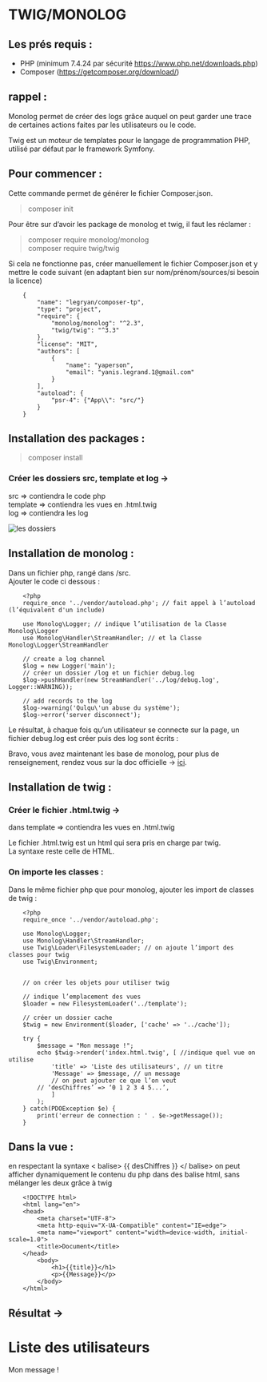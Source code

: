 # TWIG/MONOLOG


## Les prés requis :
- PHP (minimum 7.4.24 par sécurité https://www.php.net/downloads.php)
- Composer (https://getcomposer.org/download/)


## rappel :

Monolog permet de créer des logs grâce auquel on peut garder une trace de certaines actions faites par les utilisateurs ou le code.

Twig est un moteur de templates pour le langage de programmation PHP, utilisé par défaut par le framework Symfony.


## Pour commencer :



Cette commande permet de générer le fichier Composer.json.

> composer init




Pour être sur d’avoir les package de monolog et twig, il faut les réclamer : 

>composer require monolog/monolog <br>
>composer require twig/twig




Si cela ne fonctionne pas, créer manuellement le fichier Composer.json et y mettre le code suivant (en adaptant bien sur nom/prénom/sources/si besoin la licence)


        {
            "name": "legryan/composer-tp",
            "type": "project",
            "require": {
                "monolog/monolog": "^2.3",
                "twig/twig": "^3.3"
            },
            "license": "MIT",
            "authors": [
                {
                    "name": "yaperson",
                    "email": "yanis.legrand.1@gmail.com"
                }
            ],
            "autoload": {
                "psr-4": {"App\\": "src/"}
            }    
        }


## Installation des packages :


> composer install


### Créer les dossiers src, template et log → 

src => contiendra le code php </br>
template => contiendra les vues en .html.twig </br>
log => contiendra les log 

![les dossiers](/assets/images/tux.png)


## Installation de monolog :

Dans un fichier php, rangé dans /src. <br>
Ajouter le code ci dessous :

        <?php
        require_once '../vendor/autoload.php'; // fait appel à l’autoload (l’équivalent d'un include)
        
        use Monolog\Logger; // indique l’utilisation de la Classe Monolog\Logger
        use Monolog\Handler\StreamHandler; // et la Classe Monolog\Logger\StreamHandler
        
        // create a log channel
        $log = new Logger('main');
        // créer un dossier /log et un fichier debug.log
        $log->pushHandler(new StreamHandler('../log/debug.log', Logger::WARNING));
        
        // add records to the log
        $log->warning('Qulqu\'un abuse du système');
        $log->error('server disconnect');





Le résultat, à chaque fois qu’un utilisateur se connecte sur la page, un fichier debug.log est créer puis des log sont écrits : 



Bravo, vous avez maintenant les base de monolog, pour plus de renseignement, rendez vous sur la doc officielle → [ici](https://github.com/Seldaek/monolog/blob/main/doc/01-usage.md#log-levels). <br>


## Installation de twig :


### Créer le fichier .html.twig → 

dans template => contiendra les vues en .html.twig

Le fichier .html.twig est un html qui sera pris en charge par twig.<br>
La syntaxe reste celle de HTML.

### On importe les classes : 

Dans le même fichier php que pour monolog, ajouter les import de classes de twig :

        <?php
        require_once '../vendor/autoload.php';
        
        use Monolog\Logger;
        use Monolog\Handler\StreamHandler;
        use Twig\Loader\FilesystemLoader; // on ajoute l’import des classes pour twig
        use Twig\Environment;
 

        // on créer les objets pour utiliser twig
        
        // indique l’emplacement des vues
        $loader = new FilesystemLoader('../template'); 
        
        // créer un dossier cache
        $twig = new Environment($loader, ['cache' => '../cache']);  
        
        try {
            $message = "Mon message !";
            echo $twig->render('index.html.twig', [ //indique quel vue on utilise
                'title' => 'Liste des utilisateurs', // un titre
                'Message' => $message, // un message
                // on peut ajouter ce que l’on veut
            // ‘desChiffres’ => ‘0 1 2 3 4 5...’,
                ]
            );    
        } catch(PDOException $e) {
            print('erreur de connection : ' . $e->getMessage());
        }



## Dans la vue :

en respectant la syntaxe < balise> {{ desChiffres }} </ balise> on peut afficher dynamiquement le contenu du php dans des balise html, sans mélanger les deux grâce à twig

        <!DOCTYPE html>
        <html lang="en">
        <head>
            <meta charset="UTF-8">
            <meta http-equiv="X-UA-Compatible" content="IE=edge">
            <meta name="viewport" content="width=device-width, initial-scale=1.0">
            <title>Document</title>
        </head>
            <body>
                <h1>{{title}}</h1>  
                <p>{{Message}}</p>
            </body>
        </html>
 
## Résultat → 

<!DOCTYPE html>
<html lang="en">
<head>
    <meta charset="UTF-8">
    <meta http-equiv="X-UA-Compatible" content="IE=edge">
    <meta name="viewport" content="width=device-width, initial-scale=1.0">
    <title>Document</title>
</head>
    <body>
        <h1>Liste des utilisateurs</h1>  
        <p>Mon message !</p>
    </body>
</html>